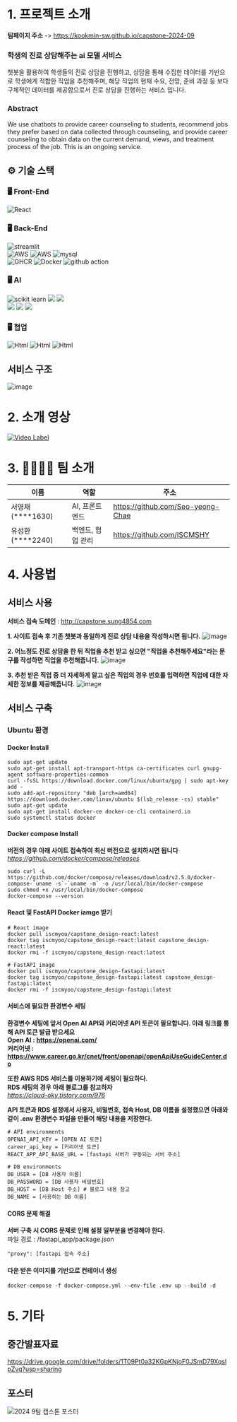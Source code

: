 # 1. 프로젝트 소개

**팀페이지 주소** -> https://kookmin-sw.github.io/capstone-2024-09

### 학생의 진로 상담해주는 ai 모델 서비스
챗봇을 활용하여 학생들의 진로 상담을 진행하고, 상담을 통해 수집한 데이터를 기반으로 학생에게 적합한 직업을 추천해주며, 해당 직업의 현재 수요, 전망, 준비 과정 등 보다 구체적인 데이터를 제공함으로서 진로 상담을 진행하는 서비스 입니다.

### Abstract
We use chatbots to provide career counseling to students, recommend jobs they prefer based on data collected through counseling, and provide career counseling to obtain data on the current demand, views, and treatment process of the job. This is an ongoing service.

## ⚙ 기술 스택
### 🖥 Front-End
<img alt="React" src ="https://img.shields.io/badge/react-2A2A2A.svg?&style=for-the-badge&logo=react&logoColor=blue"/>

### 🖥 Back-End
<img alt="streamlit" src="https://img.shields.io/badge/fastapi-FFFFFF.svg?&style=for-the-badge&logo=fastapi&logoColor=red"/>  \
<img alt="AWS" src="https://img.shields.io/badge/AWS EC2-FF9900.svg?&style=for-the-badge&logo=amazonec2&logoColor=green"/> <img alt="AWS" src="https://img.shields.io/badge/AWS RDS-527FFF.svg?&style=for-the-badge&logo=amazonrds&logoColor=green"/> <img alt="mysql" src="https://img.shields.io/badge/Mysql-4479a1.svg?&style=for-the-badge&logo=mysql&logoColor=white"/>  \
<img alt="GHCR" src="https://img.shields.io/badge/GHCR-181717.svg?&style=for-the-badge&logo=github&logoColor=white"/> <img alt="Docker" src="https://img.shields.io/badge/Docker-2496ED.svg?&style=for-the-badge&logo=Docker&logoColor=white"/> <img alt="github action" src="https://img.shields.io/badge/Github Actions-2088FF.svg?&style=for-the-badge&logo=Github Actions&logoColor=white"/>

### 🖥 AI
<img alt="scikit learn" src="https://img.shields.io/badge/scikit  learn-F7931E.svg?style=for-the-badge&logo=scikitlearn&logoColor=white"> <img src="https://img.shields.io/badge/Open Ai-412991?style=for-the-badge&logo=openai&logoColor=white"> <img src="https://img.shields.io/badge/pandas-150458?style=for-the-badge&logo=pandas&logoColor=white">\
<img src="https://img.shields.io/badge/google colab-F9AB00?style=for-the-badge&logo=googlecolab&logoColor=white"> <img src="https://img.shields.io/badge/numpy-013243?style=for-the-badge&logo=numpy&logoColor=white"> <img src="https://img.shields.io/badge/json-000000?style=for-the-badge&logo=json&logoColor=white">

### 🖥 협업
<img alt="Html" src ="https://img.shields.io/badge/github-181717.svg?&style=for-the-badge&logo=github&logoColor=white"/> <img alt="Html" src ="https://img.shields.io/badge/Notion-000000.svg?&style=for-the-badge&logo=Notion&logoColor=white"/> <img alt="Html" src ="https://img.shields.io/badge/Slack-4A154B.svg?&style=for-the-badge&logo=Slack&logoColor=white"/>

## 서비스 구조
![image](https://github.com/kookmin-sw/capstone-2024-09/assets/61531215/a150ab0d-0d62-4175-84c3-5f854710ff5c)


# 2. 소개 영상

[![Video Label](http://img.youtube.com/vi/tx8chBLjQVg/0.jpg)](https://youtu.be/tx8chBLjQVg?t=0s)

# 3. 👩‍👩‍👧‍👧 팀 소개

|이름|역할|주소|
|------|---|---|
|서영채(****1630)|AI, 프론트엔드|https://github.com/Seo-yeong-Chae|
|유성환(****2240)|백엔드, 협업 관리|https://github.com/ISCMSHY|


# 4. 사용법
## 서비스 사용
**서비스 접속 도메인** : http://capstone.sung4854.com

**1. 사이트 접속 후 기존 챗봇과 동일하게 진로 상담 내용을 작성하시면 됩니다.**
![image](https://github.com/kookmin-sw/capstone-2024-09/assets/61531215/6dffa9af-1901-4445-904e-ce398626526f)

**2. 어느정도 진로 상담을 한 뒤 직업을 추천 받고 싶으면 "직업을 추천해주세요"라는 문구를 작성하면 직업을 추천해줍니다.**
![image](https://github.com/kookmin-sw/capstone-2024-09/assets/61531215/4d27e2dd-1560-42db-b2b8-fd192a4bdf9b)

**3. 추천 받은 직업 중 더 자세하게 알고 싶은 직업의 경우 번호를 입력하면 직업에 대한 자세한 정보를 제공해줍니다.**
![image](https://github.com/kookmin-sw/capstone-2024-09/assets/61531215/02602319-c086-474b-93ea-b3ae458ce4d1)



## 서비스 구축
### Ubuntu 환경
#### Docker Install
```
sudo apt-get update
sudo apt-get install apt-transport-https ca-certificates curl gnupg-agent software-properties-common
curl -fsSL https://download.docker.com/linux/ubuntu/gpg | sudo apt-key add -
sudo add-apt-repository "deb [arch=amd64] https://download.docker.com/linux/ubuntu $(lsb_release -cs) stable"
sudo apt-get update
sudo apt-get install docker-ce docker-ce-cli containerd.io
sudo systemctl status docker
```

#### Docker compose Install
**버전의 경우 아래 사이트 접속하여 최신 버전으로 설치하시면 됩니다**\
*https://github.com/docker/compose/releases*
```
sudo curl -L https://github.com/docker/compose/releases/download/v2.5.0/docker-compose-`uname -s`-`uname -m` -o /usr/local/bin/docker-compose
sudo chmod +x /usr/local/bin/docker-compose
docker-compose --version
```

#### React 및 FastAPI Docker iamge 받기
```
# React image
docker pull iscmyoo/capstone_design-react:latest
docker tag iscmyoo/capstone_design-react:latest capstone_design-react:latest
docker rmi -f iscmyoo/capstone_design-react:latest

# FastAPI image
docker pull iscmyoo/capstone_design-fastapi:latest
docker tag iscmyoo/capstone_design-fastapi:latest capstone_design-fastapi:latest
docker rmi -f iscmyoo/capstone_design-fastapi:latest
```

#### 서비스에 필요한 환경변수 세팅
**환경변수 세팅에 앞서 Open AI API와 커리어넷 API 토큰이 필요합니다. 아래 링크를 통해 API 토큰 발급 받으세요**\
**Open AI : https://openai.com/** \
**커리어넷 : https://www.career.go.kr/cnet/front/openapi/openApiUseGuideCenter.do** 

**또한 AWS RDS 서비스를 이용하기에 세팅이 필요하다.**\
**RDS 세팅의 경우 아래 블로그를 참고하자**\
*https://cloud-oky.tistory.com/976*

**API 토큰과 RDS 설정에서 사용자, 비밀번호, 접속 Host, DB 이름을 설정했으면 아래와 같이 .env 환경변수 파일을 만들어 해당 내용을 저장한다.**
```
# API environments
OPENAI_API_KEY = [OPEN AI 토큰]
career_api_key = [커리어넷 토큰]
REACT_APP_API_BASE_URL = [fastapi 서버가 구동되는 서버 주소]

# DB environments
DB_USER = [DB 사용자 이름]
DB_PASSWORD = [DB 사용자 비밀번호]
DB_HOST = [DB Host 주소] # 블로그 내용 참고
DB_NAME = [사용하는 DB 이름]
```

#### CORS 문제 해결
**서버 구축 시 CORS 문제로 인해 설정 일부분을 변경해야 한다.** \
파일 경로 : /fastapi_app/package.json
```
"proxy": [fastapi 접속 주소]
```

#### 다운 받은 이미지를 기반으로 컨테이너 생성
```
docker-compose -f docker-compose.yml --env-file .env up --build -d
```

# 5. 기타

## 중간발표자료
https://drive.google.com/drive/folders/1T09Pt0a32KGpKNjoF0JSmD79XqslpZvq?usp=sharing

## 포스터
![2024 9팀 캡스톤 포스터](https://github.com/kookmin-sw/capstone-2024-09/assets/29187870/b1f0cc9c-50f4-4126-bf81-e9667d02478d)
